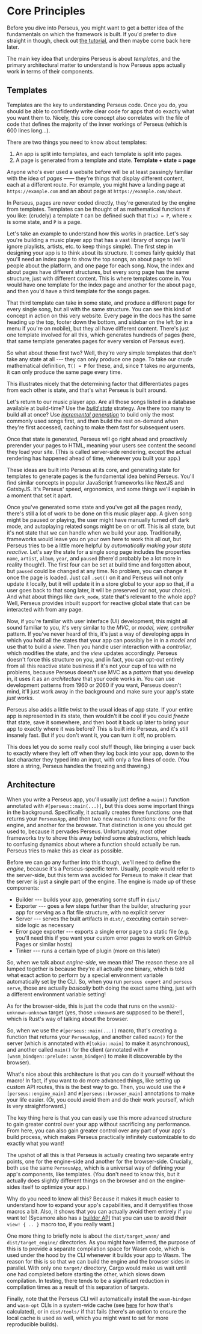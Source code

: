 # Core Principles

Before you dive into Perseus, you might want to get a better idea of the fundamentals on which the framework is built. If you'd prefer to dive straight in though, check out [the tutorial](:first-app/installation), and then maybe come back here later.

The main key idea that underpins Perseus is about *templates*, and the primary architectural matter to understand is how Perseus apps actually work in terms of their components.

## Templates

Templates are the key to understanding Perseus code. Once you do, you should be able to confidently write clear code for apps that do exactly what you want them to. Nicely, this core concept also correlates with the file of code that defines the majority of the inner workings of Perseus (which is 600 lines long...).

There are two things you need to know about templates:

1. An app is split into templates, and each template is split into pages.
2. A page is generated from a template and state. **Template + state = page**

Anyone who's ever used a website before will be at least passingly familiar with the idea of *pages* —— they're things that display different content, each at a different route. For example, you might have a landing page at `https://example.com` and an about page at `https://example.com/about`.

In Perseus, pages are never coded directly, they're generated by the engine from templates. Templates can be thought of as mathematical functions if you like: (crudely) a template `T` can be defined such that `T(x) = P`, where `x` is some state, and `P` is a page.

Let's take an example to understand how this works in practice. Let's say you're building a music player app that has a vast library of songs (we'll ignore playlists, artists, etc. to keep things simple). The first step in designing your app is to think about its structure. It comes fairly quickly that you'll need an index page to show the top songs, an about page to tell people about the platform, and one page for each song. Now, the index and about pages have different structures, but every song page has the same structure, just with different content. This is where templates come in. You would have one template for the index page and another for the about page, and then you'd have a third template for the songs pages.

That third template can take in some state, and produce a different page for every single song, but all with the same structure. You can see this kind of concept in action on this very website. Every page in the docs has the same heading up the top, footer down the bottom, and sidebar on the left (or in a menu if you're on mobile), but they all have different content. There's just one template involved for all this, which generates hundreds of pages (here, that same template generates pages for every version of Perseus ever).

So what about those first two? Well, they're very simple templates that don't take any state at all --- they can only produce one page. To take our crude mathematical definition, `T() = P` for these, and, since `T` takes no arguments, it can only produce the same page every time.

This illustrates nicely that the determining factor that differentiates pages from each other is state, and that's what Perseus is built around.

Let's return to our music player app. Are all those songs listed in a database available at build-time? Use the [*build state*](:state/build) strategy. Are there too many to build all at once? Use [*incremental generation*](:state/incremental) to build only the most commonly used songs first, and then build the rest on-demand when they're first accessed, caching to make them fast for subsequent users.

Once that state is generated, Perseus will go right ahead and proactively prerender your pages to HTML, meaning your users see content the second they load your site. (This is called server-side rendering, except the actual rendering has happened ahead of time, whenever you built your app.)

These ideas are built into Perseus at its core, and generating state for templates to generate pages is the fundamental idea behind Perseus. You'll find similar concepts in popular JavaScript frameworks like NextJS and GatsbyJS. It's Perseus' speed, ergonomics, and some things we'll explain in a moment that set it apart.

Once you've generated some state and you've got all the pages ready, there's still a lot of work to be done on this music player app. A given song might be paused or playing, the user might have manually turned off dark mode, and autoplaying related songs might be on or off. This is all state, but it's not state that we can handle when we build your app. Traditionally, frameworks would leave you on your own here to work this all out, but Perseus tries to be a little more helpful by *automatically making your state reactive*. Let's say the state for a single song page includes the properties `name`, `artist`, `album`, `year`, and `paused` (there'd probably be a lot more in reality though!). The first four can be set at build time and forgotten about, but `paused` could be changed at any time. No problem, you can change it once the page is loaded. Just call `.set()` on it and Perseus will not only update it locally, but it will update it in a store global to your app so that, if a user goes back to that song later, it will be preserved (or not, your choice). And what about things like `dark_mode`, state that's relevant to the whole app? Well, Perseus provides inbuilt support for reactive global state that can be interacted with from any page.

Now, if you're familiar with user interface (UI) development, this might all sound familiar to you, it's very similar to the *MVC*, or *model, view, controller* pattern. If you've never heard of this, it's just a way of developing apps in which you hold all the states that your app can possibly be in in a *model* and use that to build a *view*. Then you handle user interaction with a *controller*, which modifies the state, and the *view* updates accordingly. Perseus doesn't force this structure on you, and in fact, you can opt-out entirely from all this reactive state business if it's not your cup of tea with no problems, because Perseus doesn't use MVC as a *pattern* that you develop in, it uses it as an *architecture* that your code works in. You can use development patterns from 1960 or 2060 if you want, Perseus doesn't mind, it'll just work away in the background and make sure your app's state *just works*.

Perseus also adds a little twist to the usual ideas of app state. If your entire app is represented in its state, then wouldn't it be cool if you could *freeze* that state, save it somewhere, and then boot it back up later to bring your app to exactly where it was before? This is built into Perseus, and it's still insanely fast. But if you don't want it, you can turn it off, no problem.

This does let you do some really cool stuff though, like bringing a user back to exactly where they left off when they log back into your app, down to the last character they typed into an input, with only a few lines of code. (You store a string, Perseus handles the freezing and thawing.)

## Architecture

When you write a Perseus app, you'll usually just define a `main()` function annotated with `#[perseus::main(...)]`, but this does some important things in the background. Specifically, it actually creates three functions: one that returns your `PerseusApp`, and then two new `main()` functions: one for the engine, and another for the browser. That distinction is one you should get used to, because it pervades Perseus. Unfortunately, most other frameworks try to shove this away behind some abstractions, which leads to confusing dynamics about where a function should actually be run. Perseus tries to make this as clear as possible.

Before we can go any further into this though, we'll need to define the *engine*, because it's a Perseus-specific term. Usually, people would refer to the server-side, but this term was avoided for Perseus to make it clear that the server is just a single part of the engine. The engine is made up of these components:

- Builder --- builds your app, generating some stuff in `dist/`
- Exporter --- goes a few steps further than the builder, structuring your app for serving as a flat file structure, with no explicit server
- Server --- serves the built artifacts in `dist/`, executing certain server-side logic as necessary
- Error page exporter --- exports a single error page to a static file (e.g. you'll need this if you want your custom error pages to work on GitHub Pages or similar hosts)
- Tinker --- runs a certain type of plugin (more on this later)

So, when we talk about *engine-side*, we mean this! The reason these are all lumped together is because they're all actually one binary, which is told what exact action to perform by a special environment variable automatically set by the CLI. So, when you run `perseus export` and `perseus serve`, those are actually *basically* both doing the exact same thing, just with a different environment variable setting!

As for the browser-side, this is just the code that runs on the `wasm32-unknown-unknown` target (yes, those `unknown`s are supposed to be there!), which is Rust's way of talking about the browser.

So, when we use the `#[perseus::main(...)]` macro, that's creating a function that returns your `PerseusApp`, and another called `main()` for the server (which is annotated with `#[tokio::main]` to make it asynchronous), and another called `main()` for the client (annotated with `#[wasm_bindgen::prelude::wasm_bindgen]` to make it discoverable by the browser).

What's nice about this architecture is that you can do it yourself without the macro! In fact, if you want to do more advanced things, like setting up custom API routes, this is the best way to go. Then, you would use the `#[perseus::engine_main]` and `#[perseus::browser_main]` annotations to make your life easier. (Or, you could avoid them and do their work yourself, which is very straightforward.)

The key thing here is that you can easily use this more advanced structure to gain greater control over your app without sacrificing any performance. From here, you can also gain greater control over any part of your app's build process, which makes Perseus practically infinitely customizable to do exactly what you want!

The upshot of all this is that Perseus is actually creating two separate entry points, one for the engine-side and another for the browser-side. Crucially, both use the same `PerseusApp`, which is a universal way of defining your app's components, like templates. (You don't need to know this, but it actually does slightly different things on the browser and on the engine-sides itself to optimize your app.)

Why do you need to know all this? Because it makes it much easier to understand how to expand your app's capabilities, and it demystifies those macros a bit. Also, it shows that you can actually avoid them entirely if you want to! (Sycamore also has a [builder API](https://sycamore-rs.netlify.app/docs/basics/view#builder-syntax) that you can use to avoid their `view! { .. }` macro too, if you really want.)

One more thing to briefly note is about the `dist/target_wasm/` and `dist/target_engine/` directories. As you might have inferred, the purpose of this is to provide a separate compilation space for Wasm code, which is used under the hood by the CLI whenever it builds your app to Wasm. The reason for this is so that we can build the engine and the browser sides in parallel. With only one `target/` directory, Cargo would make us wait until one had completed before starting the other, which slows down compilation. In testing, there tends to be a significant reduction in compilation times as a result of this separation of targets.

Finally, note that the Perseus CLI will automatically install the `wasm-bindgen` and `wasm-opt` CLIs in a system-wide cache (see [here](https://docs.rs/directories/latest/directories/struct.ProjectDirs.html#method.cache_dir) for how that's calculated), or in `dist/tools/` if that fails (there's an option to ensure the local cache is used as well, which you might want to set for more reproducible builds).
